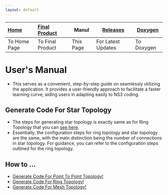 ```yaml
---
layout: default
---
```


| [Home](../index.md) | [Final Product](../appImages.html) | Manul | [Releases](../releases.html) | [Doxygen](../doxygen/index.html) |
|:--------------------|:-----------------------------------|----------------------|------------------------------| --- |
| To Home Page        | To Final Product                   | This Page            | For Latest Updates           | To Doxygen |

# User's Manual
- This serves as a convenient, step-by-step guide on seamlessly utilizing the application. It provides a user-friendly approach to facilitate a faster learning curve, aiding users in adapting easily to NS3 coding.

## Generate Code For Star Topology
- The steps for generating star topology is exactly same as for Ring Topology that you can [see here](./manualRing.html).
- Essentially, the configuration steps for ring topology and star topology are the same, with the main distinction being the number of connections in star topology. For guidance, you can refer to the configuration steps outlined for the ring topology.

## How to ...
- [Generate Code For Point To Point Topology!](../manual.html)
- [Generate Code For Ring Topology!](./manualRing.html)
- [Generate Code For Mesh Topology!](./manualMesh.html)